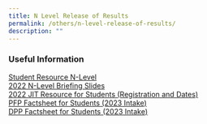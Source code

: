 ```yaml
---
title: N Level Release of Results
permalink: /others/n-level-release-of-results/
description: ""
---
```

### Useful Information

[Student Resource N-Level](/files/Student%20Resource_N-Level.pdf)
<br>
[2022 N-Level Briefing Slides](/files/2022%20N-Level%20Briefing%20Slides.pdf)<br>
[2022 JIT Resource for Students (Registration and Dates)](/files/2022%20JIT%20RESOURCE%20FOR%20STUDENTS%20Registration%20%20Dates.pdf)<br>
[PFP Factsheet for Students (2023 Intake)](/files/PFP%20Factsheet%20for%20Students%202023%20intake.pdf) <br>
[DPP Factsheet for Students (2023 Intake)](/files/2022%20DPP%20Factsheet%20for%20Students.pdf) <br>

